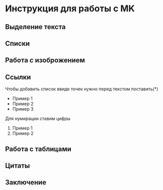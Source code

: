 # Инструкция для работы с MK

## Выделение текста 

## Списки

## Работа с изоброжением 

## Ссылки 

Чтобы добавить список ввиде точек нужно перед текстом поставить(*)
* Пример 1
* Пример 2
* Пример 3

Для нумирации ставим цифры 
1. Пример 1
2. Пример 2

## Работа с таблицами 

## Цитаты 

## Заключение